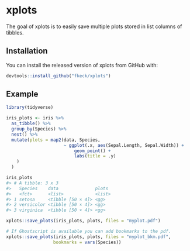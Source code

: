 
<!-- README.md is generated from README.Rmd. Please edit that file -->
xplots
=====

<!-- badges: start -->
<!-- badges: end -->
The goal of xplots is to easily save multiple plots stored in list columns of tibbles.

Installation
------------

You can install the released version of xplots from GitHub with:

``` r
devtools::install_github("fkeck/xplots")
```

Example
-------

``` r
library(tidyverse)

iris_plots <- iris %>% 
  as_tibble() %>% 
  group_by(Species) %>% 
  nest() %>% 
  mutate(plots = map2(data, Species,
                      ~ ggplot(.x, aes(Sepal.Length, Sepal.Width)) +
                          geom_point() +
                          labs(title = .y)
    )
  )

iris_plots
#> # A tibble: 3 x 3
#>   Species    data              plots 
#>   <fct>      <list>            <list>
#> 1 setosa     <tibble [50 × 4]> <gg>  
#> 2 versicolor <tibble [50 × 4]> <gg>  
#> 3 virginica  <tibble [50 × 4]> <gg>
```

``` r
xplots::save_plots(iris_plots, plots, files = "myplot.pdf")

# If Ghostscript is available you can add bookmarks to the pdf.
xplots::save_plots(iris_plots, plots, files = "myplot_bkm.pdf",
                  bookmarks = vars(Species))
```
